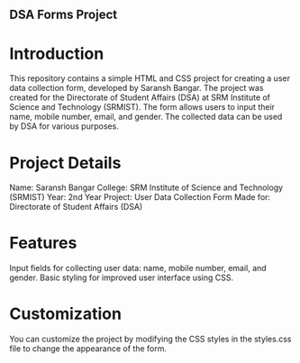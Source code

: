 ## DSA Forms Project

# Introduction
This repository contains a simple HTML and CSS project for creating a user data collection form, developed by Saransh Bangar. The project was created for the Directorate of Student Affairs (DSA) at SRM Institute of Science and Technology (SRMIST). The form allows users to input their name, mobile number, email, and gender. The collected data can be used by DSA for various purposes.

# Project Details
Name: Saransh Bangar
College: SRM Institute of Science and Technology (SRMIST)
Year: 2nd Year
Project: User Data Collection Form
Made for: Directorate of Student Affairs (DSA)

# Features
Input fields for collecting user data: name, mobile number, email, and gender.
Basic styling for improved user interface using CSS.

# Customization
You can customize the project by modifying the CSS styles in the styles.css file to change the appearance of the form.
